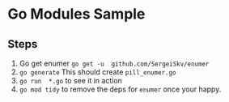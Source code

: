 # Go Modules Sample

## Steps

 1. Go get enumer `go get -u  github.com/SergeiSkv/enumer`
 2. `go generate` This should create `pill_enumer.go`
 3. `go run  *.go` to see it in action
 4. `go mod tidy` to remove the deps for `enumer` once your happy.
